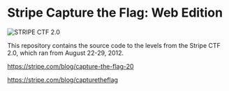 # Stripe Capture the Flag: Web Edition

![STRIPE CTF 2.0](https://stripe.com/img/blog/posts/ctf-20/ctf20.png)

This repository contains the source code to the levels from the Stripe CTF 2.0,
which ran from August 22-29, 2012.

https://stripe.com/blog/capture-the-flag-20

https://stripe.com/blog/capturetheflag
